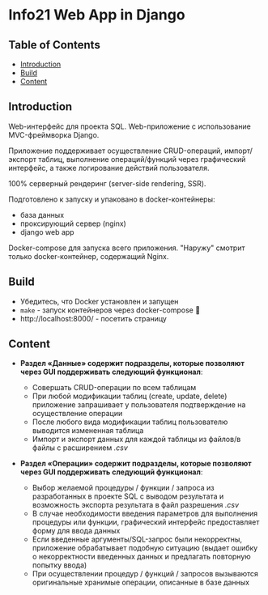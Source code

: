 # Info21 Web App in Django

## Table of Contents
- [Introduction](#introduction)
- [Build](#build)
- [Content](#content)

## Introduction

Web-интерфейс для проекта SQL. Web-приложение с использование MVC-фреймворка Django.

Приложение поддерживает осуществление CRUD-операций, импорт/экспорт таблиц, выполнение операций/функций через графический интерфейс, а также логирование действий пользователя.

100% cерверный рендеринг (server-side rendering, SSR).

Подготовлено к запуску и упаковано в docker-контейнеры:

- база данных
- проксирующий сервер (nginx)
- django web app

Docker-compose для запуска всего приложения. "Наружу" смотрит только docker-контейнер, содержащий Nginx.

## Build

- Убедитесь, что Docker установлен и запущен
- `make` - запуск контейнеров через docker-compose 🚀
- http://localhost:8000/ - посетить страницу

## Content

- **Раздел «Данные» содержит подразделы, которые позволяют через GUI поддерживать следующий функционал**:

  - Совершать CRUD-операции по всем таблицам
  - При любой модификации таблиц (create, update, delete) приложение запрашивает у пользователя подтверждение на осуществление операции
  - После любого вида модификации таблиц пользователю выводится измененная таблица
  - Импорт и экспорт данных для каждой таблицы из файлов/в файлы с расширением *.csv*

- **Раздел «Операции» содержит подразделы, которые позволяют через GUI поддерживать следующий функционал**:

  - Выбор желаемой процедуры / функции / запроса из разработанных в проекте SQL с выводом результата и возможность экспорта результата в файл разрешения *.csv*
  - В случае необходимости введения параметров для выполнения процедуры или функции, графический интерфейс предоставляет форму для ввода данных
  - Если введенные аргументы/SQL-запрос были некорректны, приложение обрабатывает подобную ситуацию (выдает ошибку о некорректности введенных данных и предлагать повторную попытку ввода)
  - При осуществлении процедур / функций / запросов вызываются оригинальные хранимые операции, описанные в базе данных

